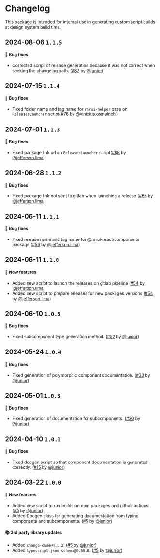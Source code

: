# Changelog

This package is intended for internal use in generating custom script builds at design system build time.

## 2024-08-06 `1.1.5`

#### 🎉 Bug fixes

- Corrected script of release generation because it was not correct when seeking the changelog path. ([#87](https://git.rarolabs.com.br/frontend/rarui/pull/87) by [@junior](https://git.rarolabs.com.br/junior))

## 2024-07-15 `1.1.4`

#### 🎉 Bug fixes

- Fixed folder name and tag name for `rarui-helper` case on `ReleasesLauncher` script([#78](https://git.rarolabs.com.br/frontend/rarui/-/merge_requests/78) by [@vinicius.osmainchi](https://git.rarolabs.com.br/vinicius.osmainchi))

## 2024-07-01 `1.1.3`

#### 🎉 Bug fixes

- Fixed package link url on `ReleasesLauncher` script([#68](https://git.rarolabs.com.br/frontend/rarui/-/merge_requests/68) by [@jefferson.lima](https://git.rarolabs.com.br/jefferson.lima))

## 2024-06-28 `1.1.2`

#### 🎉 Bug fixes

- Fixed package link not sent to gitlab when launching a release ([#65](https://git.rarolabs.com.br/frontend/rarui/-/merge_requests/65) by [@jefferson.lima](https://git.rarolabs.com.br/jefferson.lima))

## 2024-06-11 `1.1.1`

#### 🎉 Bug fixes

- Fixed release name and tag name for @rarui-react/components package ([#56](https://git.rarolabs.com.br/frontend/rarui/-/merge_requests/56) by [@jefferson.lima](https://git.rarolabs.com.br/jefferson.lima))

## 2024-06-11 `1.1.0`

#### 🎉 New features

- Added new script to launch the releases on gitlab pipeline ([#54](https://git.rarolabs.com.br/frontend/rarui/-/merge_requests/54) by [@jefferson.lima](https://git.rarolabs.com.br/jefferson.lima))
- Added new script to prepare releases for new packages versions ([#54](https://git.rarolabs.com.br/frontend/rarui/-/merge_requests/54) by [@jefferson.lima](https://git.rarolabs.com.br/jefferson.lima))

## 2024-06-10 `1.0.5`

#### 🐛 Bug fixes

- Fixed subcomponent type generation method. ([#52](https://git.rarolabs.com.br/frontend/rarui/pull/52) by [@junior](https://git.rarolabs.com.br/junior))

## 2024-05-24 `1.0.4`

#### 🐛 Bug fixes

- Fixed generation of polymorphic component documentation. ([#33](https://git.rarolabs.com.br/frontend/rarui/pull/33) by [@junior](https://git.rarolabs.com.br/junior))

## 2024-05-01 `1.0.3`

#### 🐛 Bug fixes

- Fixed generation of documentation for subcomponents. ([#30](https://git.rarolabs.com.br/frontend/rarui/pull/30) by [@junior](https://git.rarolabs.com.br/junior))

## 2024-04-10 `1.0.1`

#### 🐛 Bug fixes

- Fixed docgen script so that component documentation is generated correctly. ([#15](https://git.rarolabs.com.br/frontend/rarui/pull/15) by [@junior](https://git.rarolabs.com.br/junior))

## 2024-03-22 `1.0.0`

#### 🎉 New features

- Added new script to run builds on npm packages and github actions. ([#5](https://git.rarolabs.com.br/frontend/rarui/pull/5) by [@junior](https://git.rarolabs.com.br/junior))
- Added Docgen class for generating documentation from typing components and subcomponents. ([#5](https://git.rarolabs.com.br/frontend/rarui/pull/5) by [@junior](https://git.rarolabs.com.br/junior))

#### 📚 3rd party library updates

- Added `change-case@4.1.2`. ([#5](https://git.rarolabs.com.br/frontend/rarui/pull/5) by [@junior](https://git.rarolabs.com.br/junior))
- Added `typescript-json-schema@0.55.0`. ([#5](https://git.rarolabs.com.br/frontend/rarui/pull/5) by [@junior](https://git.rarolabs.com.br/junior))

<!-- #### 🛠 Breaking changes -->

<!-- #### 📚 3rd party library updates -->

<!-- #### 🎉 New features -->

<!-- #### 🐛 Bug fixes -->

<!-- #### 💡 Others -->

<!-- #### ⚠️ Notices -->
